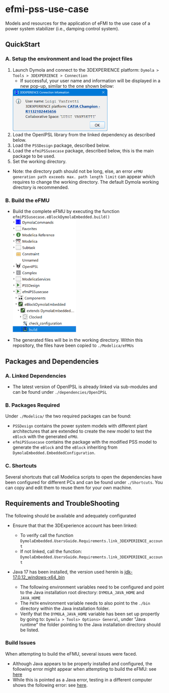 # efmi-pss-use-case
Models and resources for the application of eFMI to the use case of a power system stabilizer (i.e., damping control system).

## QuickStart
### A. Setup the environment and load the project files
1. Launch Dymola and connect to the 3DEXPERIENCE platform: ``Dymola > Tools > 3DEXPERIENCE > Connection``
    - If successful, your user name and information will be displayed in a new pop-up, similar to the one shown below: 
    <img src="./docs/images/3dexconinf.png" width=300>
2. Load the OpenIPSL library from the linked dependency as described below.
3. Load the `PSSDesign` package, described below.
4. Load the `efmiPSSusecase` package, described below, this is the main package to be used.
5. Set the working directory. 
  - Note: the directory path should not be long, else, an error ``eFMU generation path exceeds max. path length limit`` can appear which requires to change the working directory. The default Dymola working directory is recommended.

### B. Build the eFMU
- Build the complete eFMU by executing the function ``efmiPSSusecase.eBlockDymolaEmbedded.build()``
    <img src="./docs/images/efmubuildcmd.png" width=200>

- The generated files will be in the working directory. Within this repository, the files have been copied to ``./Modelica/eFMUs``


## Packages and Dependencies
### A. Linked Dependencies
- The latest version of OpenIPSL is already linked via sub-modules and can be found under ``./dependencies/OpenIPSL``
### B. Packages Required
Under ``./Modelica/`` the two required packages can be found:
- `PSSDesign` contains the power system models with different plant architectures that are extended to create the new model to test the `eBlock` with the generated `eFMU`.
- `efmiPSSusecase` contains the package with the modified PSS model to generate the `eBlock` and the `eBlock` inheriting from `DymolaEmbedded.EmbeddedConfiguration`.

### C. Shortcuts
Several shortcuts that call Modelica scripts to open the dependencies have been configured for different PCs and can be found under ``./Shortcuts``. You can copy and edit them to reuse them for your own machine.

## Requirements and TroubleShooting
The following should be available and adequately configurated 
- Ensure that that the 3DExperience account has been linked:
    - To verify call the function ``DymolaEmbedded.UsersGuide.Requirements.link_3DEXPERIENCE_account``
    - If not linked, call the function: ``DymolaEmbedded.UsersGuide.Requirements.link_3DEXPERIENCE_account``

- Java 17 has been installed, the version used herein is [jdk-17.0.12_windows-x64_bin](https://www.oracle.com/java/technologies/javase/jdk17-archive-downloads.html)
  - The following environment variables need to be configured and point to the Java installation root directory: ``DYMOLA_JAVA_HOME`` and ``JAVA_HOME``
  - The ``PATH`` environment variable needs to also point to the `./bin` directory within the Java installation folder.
  - Verify that the ``DYMOLA_JAVA_HOME`` variable has been set up propertly by going to: ``Dymola > Tools> Options> General``, under "Java runtime" the folder pointing to the Java installation directory should be listed.

### Build Issues
When attempting to build the eFMU, several issues were faced.
- Although Java appears to be properly installed and configured, the following error might appear when attempting to build the eFMU: see [here](./docs/excerpts/dymjavaerror01.md)
- While this is pointed as a Java error, testing in a different computer shows the following error: see [here](./docs/excerpts/dymbuilderror02.md).
